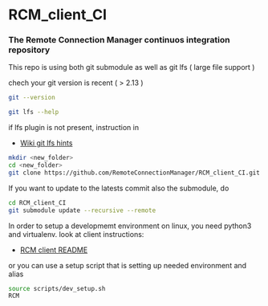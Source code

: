 # RCM_client_CI

### The Remote Connection Manager continuos integration  repository

This repo is using both git submodule as well as git lfs ( large file support )

chech your git version is recent ( > 2.13 )


```sh
git --version
```

```sh
git lfs --help
```
if lfs plugin is not present, instruction in 

* [Wiki git lfs hints](https://github.com/RemoteConnectionManager/RCM_client_CI/wiki/git-lfs)

```sh
mkdir <new_folder>
cd <new_folder>
git clone https://github.com/RemoteConnectionManager/RCM_client_CI.git
```

If you want to update to the latests commit also the submodule, do

```sh
cd RCM_client_CI
git submodule update --recursive --remote
```

In order to setup a developmemt environment on linux, you need python3 and virtualenv.
look at client instructions:
* [RCM client README](https://github.com/RemoteConnectionManager/RCM/tree/refactoring/rcm/client)

or you can use a setup script that is setting up needed environment and alias
```sh
source scripts/dev_setup.sh
RCM
```


